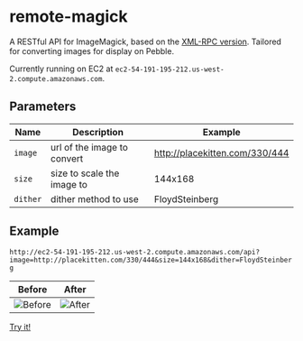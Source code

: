 # remote-magick

A RESTful API for ImageMagick, based on the [XML-RPC version](https://code.google.com/p/remotemagick/). Tailored for converting images for display on Pebble.

Currently running on EC2 at `ec2-54-191-195-212.us-west-2.compute.amazonaws.com`.

## Parameters

| Name     | Description                 | Example                        |
|----------|-----------------------------|--------------------------------|
| `image`  | url of the image to convert | http://placekitten.com/330/444 |
| `size`   | size to scale the image to  | 144x168                        |
| `dither` | dither method to use        | FloydSteinberg                 |

## Example

`http://ec2-54-191-195-212.us-west-2.compute.amazonaws.com/api?image=http://placekitten.com/330/444&size=144x168&dither=FloydSteinberg`

| Before                                    | After                                    |
|-------------------------------------------|------------------------------------------|
| ![Before](http://i.imgur.com/uOZPP3X.jpg) | ![After](http://i.imgur.com/zmq9KsV.png) |

[Try it!](http://ec2-54-191-195-212.us-west-2.compute.amazonaws.com/api?image=http://placekitten.com/330/444&size=144x168&dither=FloydSteinberg)

